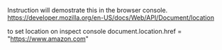 Instruction will demostrate this in the browser console.
https://developer.mozilla.org/en-US/docs/Web/API/Document/location

to set location on inspect console
document.location.href = "https://www.amazon.com"